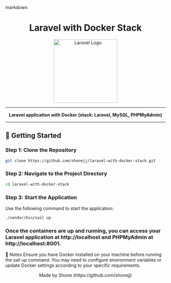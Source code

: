 

markdown
<h1 align="center">Laravel with Docker Stack</h1>
<p align="center">
    <img src="https://laravel.com/assets/img/components/logo-laravel.svg" alt="Laravel Logo" width="200">
</p>

---

<p align="center">
    <strong>Laravel application with Docker (stack: Laravel, MySQL, PHPMyAdmin)</strong>
</p>

---

## 🚀 Getting Started

### Step 1: Clone the Repository

```bash
git clone https://github.com/shonejj/laravel-with-docker-stack.git
```

### Step 2: Navigate to the Project Directory
```bash
cd laravel-with-docker-stack
```

### Step 3: Start the Application
Use the following command to start the application:

```bash
./vendor/bin/sail up
```

### Once the containers are up and running, you can access your Laravel application at http://localhost and PHPMyAdmin at http://localhost:8001.

📝 Notes
Ensure you have Docker installed on your machine before running the sail up command.
You may need to configure environment variables or update Docker settings according to your specific requirements.
<p align="center">
    Made by Shone (https://github.com/shonejj)
</p>
